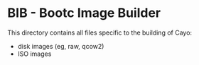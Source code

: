 # BIB - Bootc Image Builder

This directory contains all files specific to the building of Cayo:
- disk images (eg, raw, qcow2)
- ISO images